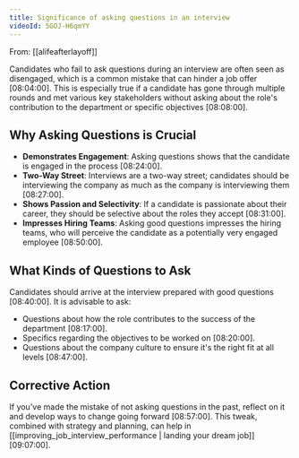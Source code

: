 ```yaml
---
title: Significance of asking questions in an interview
videoId: 5GOJ-H6qmYY
---
```


From: [[alifeafterlayoff]] <br/> 

Candidates who fail to ask questions during an interview are often seen as disengaged, which is a common mistake that can hinder a job offer <a class="yt-timestamp" data-t="08:04:00">[08:04:00]</a>. This is especially true if a candidate has gone through multiple rounds and met various key stakeholders without asking about the role's contribution to the department or specific objectives <a class="yt-timestamp" data-t="08:08:00">[08:08:00]</a>.

## Why Asking Questions is Crucial

*   **Demonstrates Engagement**: Asking questions shows that the candidate is engaged in the process <a class="yt-timestamp" data-t="08:24:00">[08:24:00]</a>.
*   **Two-Way Street**: Interviews are a two-way street; candidates should be interviewing the company as much as the company is interviewing them <a class="yt-timestamp" data-t="08:27:00">[08:27:00]</a>.
*   **Shows Passion and Selectivity**: If a candidate is passionate about their career, they should be selective about the roles they accept <a class="yt-timestamp" data-t="08:31:00">[08:31:00]</a>.
*   **Impresses Hiring Teams**: Asking good questions impresses the hiring teams, who will perceive the candidate as a potentially very engaged employee <a class="yt-timestamp" data-t="08:50:00">[08:50:00]</a>.

## What Kinds of Questions to Ask

Candidates should arrive at the interview prepared with good questions <a class="yt-timestamp" data-t="08:40:00">[08:40:00]</a>.
It is advisable to ask:
*   Questions about how the role contributes to the success of the department <a class="yt-timestamp" data-t="08:17:00">[08:17:00]</a>.
*   Specifics regarding the objectives to be worked on <a class="yt-timestamp" data-t="08:20:00">[08:20:00]</a>.
*   Questions about the company culture to ensure it's the right fit at all levels <a class="yt-timestamp" data-t="08:47:00">[08:47:00]</a>.

## Corrective Action

If you've made the mistake of not asking questions in the past, reflect on it and develop ways to change going forward <a class="yt-timestamp" data-t="08:57:00">[08:57:00]</a>. This tweak, combined with strategy and planning, can help in [[improving_job_interview_performance | landing your dream job]] <a class="yt-timestamp" data-t="09:07:00">[09:07:00]</a>.
